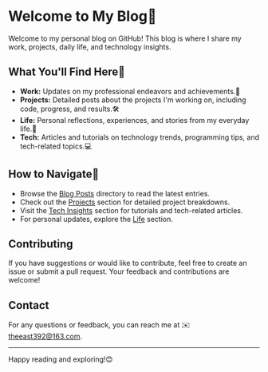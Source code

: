# Welcome to My Blog🌟

Welcome to my personal blog on GitHub! This blog is where I share my work, projects, daily life, and technology insights.

## What You'll Find Here🚀

- **Work:** Updates on my professional endeavors and achievements.💼
- **Projects:** Detailed posts about the projects I'm working on, including code, progress, and results.🛠️
- **Life:** Personal reflections, experiences, and stories from my everyday life.🌿
- **Tech:** Articles and tutorials on technology trends, programming tips, and tech-related topics.💻

## How to Navigate🔗

- Browse the [Blog Posts](./posts) directory to read the latest entries.
- Check out the [Projects](./projects) section for detailed project breakdowns.
- Visit the [Tech Insights](./tech) section for tutorials and tech-related articles.
- For personal updates, explore the [Life](./life) section.

## Contributing

If you have suggestions or would like to contribute, feel free to create an issue or submit a pull request. Your feedback and contributions are welcome!

## Contact

For any questions or feedback, you can reach me at ✉️ [theeast392@163.com](mailto:theeast392@163.com).

---

Happy reading and exploring!😊

